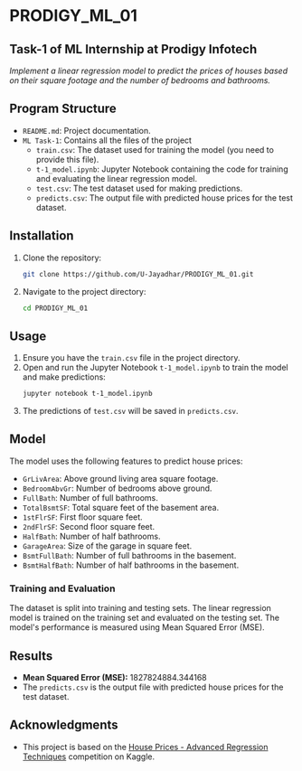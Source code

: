 # **PRODIGY_ML_01** 

## Task-1 of ML Internship at Prodigy Infotech
*Implement a linear regression model to predict the prices of houses based on their square footage and the number of bedrooms and bathrooms.*

## Program Structure

- `README.md`: Project documentation.
- `ML Task-1`: Contains all the files of the project
    - `train.csv`: The dataset used for training the model (you need to provide this file).
    - `t-1_model.ipynb`: Jupyter Notebook containing the code for training and evaluating the linear regression model.
    - `test.csv`: The test dataset used for making predictions.
    - `predicts.csv`: The output file with predicted house prices for the test dataset.

## Installation

1. Clone the repository:
    ```sh
    git clone https://github.com/U-Jayadhar/PRODIGY_ML_01.git
    ```
2. Navigate to the project directory:
    ```sh
    cd PRODIGY_ML_01
    ```

## Usage

1. Ensure you have the `train.csv` file in the project directory.
2. Open and run the Jupyter Notebook `t-1_model.ipynb` to train the model and make predictions:
    ```sh
    jupyter notebook t-1_model.ipynb
    ```
3. The predictions of `test.csv` will be saved in `predicts.csv`.

## Model

The model uses the following features to predict house prices:
- `GrLivArea`: Above ground living area square footage.
- `BedroomAbvGr`: Number of bedrooms above ground.
- `FullBath`: Number of full bathrooms.
- `TotalBsmtSF`: Total square feet of the basement area.
- `1stFlrSF`: First floor square feet.
- `2ndFlrSF`: Second floor square feet.
- `HalfBath`: Number of half bathrooms.
- `GarageArea`: Size of the garage in square feet.
- `BsmtFullBath`: Number of full bathrooms in the basement.
- `BsmtHalfBath`: Number of half bathrooms in the basement.

### Training and Evaluation

The dataset is split into training and testing sets. The linear regression model is trained on the training set and evaluated on the testing set. The model's performance is measured using Mean Squared Error (MSE).

## Results

- **Mean Squared Error (MSE):** 1827824884.344168
- The `predicts.csv` is the output file with predicted house prices for the test dataset.

## Acknowledgments

- This project is based on the [House Prices - Advanced Regression Techniques](https://www.kaggle.com/c/house-prices-advanced-regression-techniques) competition on Kaggle.

